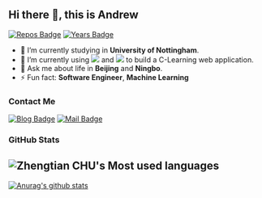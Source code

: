 <!--START_SECTION:waka-->
<!--END_SECTION:waka-->
## Hi there 👋, this is Andrew 
[![Repos Badge](https://badges.pufler.dev/repos/lakerschampions)](https://badges.pufler.dev)
[![Years Badge](https://badges.pufler.dev/years/lakerschampions)](https://badges.pufler.dev)


- 🔭 I’m currently studying in **University of Nottingham**.
- 🌱 I’m currently using ![](https://img.shields.io/badge/-Node.js-green?style=flat-square&logo=nodedotjs) and ![](https://img.shields.io/badge/-MongoDB-green?style=flat-square&logo=mongodb) to build a C-Learning web application.
- 💬 Ask me about life in **Beijing** and **Ningbo**.
- ⚡ Fun fact: **Software Engineer**, **Machine Learning**
<!-- - 👯 I’m looking to collaborate on ...
- 🤔 I’m looking for help with ... -->


<!-- - 😄 Pronouns: ...-->




  
### Contact Me
[![Blog Badge](https://img.shields.io/badge/Blog-1.3k%20pageview-brightgreen)](https://lakerschampions.github.io/) 
[![Mail Badge](https://img.shields.io/badge/-chuzhengtian99@gmail.com-c14438?style=flat-square&logo=Gmail&logoColor=white&link=mailto:chuzhengtian99@gmail.com)](mailto:chuzhengtian99@gmail.com)

### GitHub Stats
![Zhengtian CHU's Most used languages](https://github-readme-stats.vercel.app/api/top-langs/?username=lakerschampions&layout=compact&langs_count=10)<br>
---
[![Anurag's github stats](https://github-readme-stats.vercel.app/api?username=lakerschampions)](https://github.com/lakerschampions/github-readme-stats)

